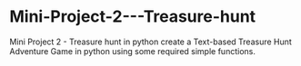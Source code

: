# Mini-Project-2---Treasure-hunt
Mini Project 2 - Treasure hunt in python
 create a Text-based Treasure Hunt Adventure Game in python using some required simple functions.
